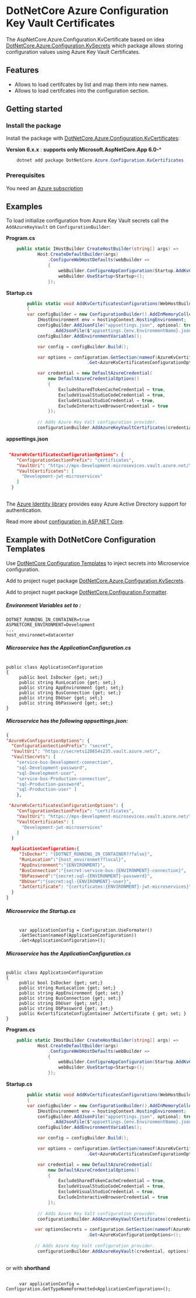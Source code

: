 # DotNetCore Azure Configuration Key Vault Certificates

The AspNetCore.Azure.Configuration.KvCertificate based on idea [DotNetCore.Azure.Configuration.KvSecrets](https://www.nuget.org/packages/DotNetCore.Azure.Configuration.KvSecrets)
which package allows storing configuration values using Azure Key Vault Certificates.

## Features

- Allows to load certifcates by list and map them into new names.
- Allows to load  certifcates into the configuration section.

## Getting started

### Install the package

Install the package with [DotNetCore.Azure.Configuration.KvCertificates](https://www.nuget.org/packages/DotNetCore.Azure.Configuration.KvCertificates):

**Version 6.x.x** : **supports only **Microsoft.AspNetCore.App** 6.0-***


```Powershell
    dotnet add package DotNetCore.Azure.Configuration.KvCertificates
```

### Prerequisites

You need an [Azure subscription][azure_sub] 


## Examples

To load initialize configuration from Azure Key Vault secrets call the `AddAzureKeyVault` on `ConfigurationBuilder`:

**Program.cs**

```C# 
    public static IHostBuilder CreateHostBuilder(string[] args) =>
            Host.CreateDefaultBuilder(args)
                .ConfigureWebHostDefaults(webBuilder =>
                {
                    webBuilder.ConfigureAppConfiguration(Startup.AddKvCertificatesConfigurations);
                    webBuilder.UseStartup<Startup>();
                });
```

**Startup.cs**

```C# 
        public static void AddKvCertificatesConfigurations(WebHostBuilderContext hostingContext, IConfigurationBuilder configurationBuilder)
        {
        var configBuilder = new ConfigurationBuilder().AddInMemoryCollection();
            IHostEnvironment env = hostingContext.HostingEnvironment;
            configBuilder.AddJsonFile("appsettings.json", optional: true, reloadOnChange: false)
                  .AddJsonFile($"appsettings.{env.EnvironmentName}.json", optional: true, reloadOnChange: false);
            configBuilder.AddEnvironmentVariables();

            var config = configBuilder.Build();

            var options = configuration.GetSection(nameof(AzureKvCertificatesConfigurationOptions))
                               .Get<AzureKvCertificatesConfigurationOptions>();

            var credential = new DefaultAzureCredential(
                new DefaultAzureCredentialOptions()
                {
                    ExcludeSharedTokenCacheCredential = true,
                    ExcludeVisualStudioCodeCredential = true,
                    ExcludeVisualStudioCredential = true,
                    ExcludeInteractiveBrowserCredential = true
                });
          
            // Adds Azure Key Valt configuration provider.
            configurationBuilder.AddAzureKeyVaultCertificates(credential, options);
```

**appsettings.json**

```JSON

 "AzureKvCertificatesConfigurationOptions": {
    "ConfigurationSectionPrefix": "certificates",
    "VaultUri": "https://mps-Development-microsevices.vault.azure.net/",
    "VaultCertificates": [
      "Development-jwt-microservices"
    ]
  }
  
  ```

The [Azure Identity library][identity] provides easy Azure Active Directory support for authentication.

Read more about [configuration in ASP.NET Core][aspnetcore_configuration_doc].


## Example with DotNetCore Configuration Templates


Use [DotNetCore Configuration Templates](https://github.com/Wallsmedia/DotNetCore.Configuration.Formatter) 
to inject secrets into Microservice configuration.

Add to project nuget package [DotNetCore.Azure.Configuration.KvSecrets](https://www.nuget.org/packages/DotNetCore.Azure.Configuration.KvSecrets).

Add to project nuget package [DotNetCore.Configuration.Formatter](https://www.nuget.org/packages/DotNetCore.Configuration.Formatter/).



##### Environment Variables set to :

```
DOTNET_RUNNING_IN_CONTAINER=true
ASPNETCORE_ENVIRONMENT=Development
...
host_environmet=datacenter
```


##### Microservice has the ApplicationConfiguration.cs

``` CSharp

public class ApplicationConfiguration 
{
     public bool IsDocker {get; set;}
     public string RunLocation {get; set;}
     public string AppEnvironment {get; set;}
     public string BusConnection {get; set;}
     public string DbUser {get; set;}
     public string DbPassword {get; set;}
}
```

##### Microservice has the following appsettings.json:

``` JSON 
{
"AzureKvConfigurationOptions": {
  "ConfigurationSectionPrefix": "secret",
  "VaultUri": "https://secrets128654s235.vault.azure.net/",
  "VaultSecrets": [ 
    "service-bus-Development-connection",
    "sql-Development-password",
    "sql-Development-user",
    "service-bus-Production-connection",
    "sql-Production-password",
    "sql-Production-user" ]
    },

 "AzureKvCertificatesConfigurationOptions": {
    "ConfigurationSectionPrefix": "certificates",
    "VaultUri": "https://mps-Development-microsevices.vault.azure.net/",
    "VaultCertificates": [
      "Development-jwt-microservices"
    ]
  }

  ApplicationConfiguration:{
     "IsDocker": "{DOTNET_RUNNING_IN_CONTAINER??false}",
     "RunLocation":"{host_environmet??local}",
     "AppEnvironment":"{ENVIRONMENT}",
     "BusConnection":"{secret:service-bus-{ENVIRONMENT}-connection}",
     "DbPassword":"{secret:sql-{ENVIRONMENT}-password}",
     "DbUser":"{secret:sql-{ENVIRONMENT}-user}",
     "JwtCertificate": "{certificates:{ENVIRONMENT}-jwt-microservices}"
  }
}
```

##### Microservice the Startup.cs


``` CSharp

     var applicationConfig = Configuration.UseFormater()
     .GetSection(nameof(ApplicationConfiguration))
     .Get<ApplicationConfiguration>();
  ```
 

##### Microservice has the ApplicationConfiguration.cs

``` CSharp

public class ApplicationConfiguration 
{
     public bool IsDocker {get; set;}
     public string RunLocation {get; set;}
     public string AppEnvironment {get; set;}
     public string BusConnection {get; set;}
     public string DbUser {get; set;}
     public string DbPassword {get; set;}
     public KvCertificateConfigContainer JwtCertificate { get; set; }
}
```


**Program.cs**

```C# 
    public static IHostBuilder CreateHostBuilder(string[] args) =>
            Host.CreateDefaultBuilder(args)
                .ConfigureWebHostDefaults(webBuilder =>
                {
                    webBuilder.ConfigureAppConfiguration(Startup.AddKvCertificatesConfigurations);
                    webBuilder.UseStartup<Startup>();
                });
```

**Startup.cs**

```C# 
        public static void AddKvCertificatesConfigurations(WebHostBuilderContext hostingContext, IConfigurationBuilder configurationBuilder)
        {
        var configBuilder = new ConfigurationBuilder().AddInMemoryCollection();
            IHostEnvironment env = hostingContext.HostingEnvironment;
            configBuilder.AddJsonFile("appsettings.json", optional: true, reloadOnChange: false)
                  .AddJsonFile($"appsettings.{env.EnvironmentName}.json", optional: true, reloadOnChange: false);
            configBuilder.AddEnvironmentVariables();

            var config = configBuilder.Build();

            var options = configuration.GetSection(nameof(AzureKvCertificatesConfigurationOptions))
                               .Get<AzureKvCertificatesConfigurationOptions>();

            var credential = new DefaultAzureCredential(
                new DefaultAzureCredentialOptions()
                {
                    ExcludeSharedTokenCacheCredential = true,
                    ExcludeVisualStudioCodeCredential = true,
                    ExcludeVisualStudioCredential = true,
                    ExcludeInteractiveBrowserCredential = true
                });
          
            // Adds Azure Key Valt configuration provider.
            configurationBuilder.AddAzureKeyVaultCertificates(credential, options);

           var optionsSecrets = configuration.GetSection(nameof(AzureKvConfigurationOptions))
                               .Get<AzureKvConfigurationOptions>();
           
           // Adds Azure Key Valt configuration provider.
            configurationBuilder.AddAzureKeyVault(credential, options);
           

```


or with **shorthand** 

``` CSharp

     var applicationConfig = Configuration.GetTypeNameFormatted<ApplicationConfiguration>();

```


<!-- LINKS -->
[azure_cli]: https://docs.microsoft.com/cli/azure
[azure_sub]: https://azure.microsoft.com/free/
[identity]: https://github.com/Azure/azure-sdk-for-net/tree/master/sdk/identity/Azure.Identity/README.md
[aspnetcore_configuration_doc]: https://docs.microsoft.com/aspnet/core/fundamentals/configuration/?view=aspnetcore-3.1
[error_codes]: https://docs.microsoft.com/rest/api/storageservices/blob-service-error-codes
